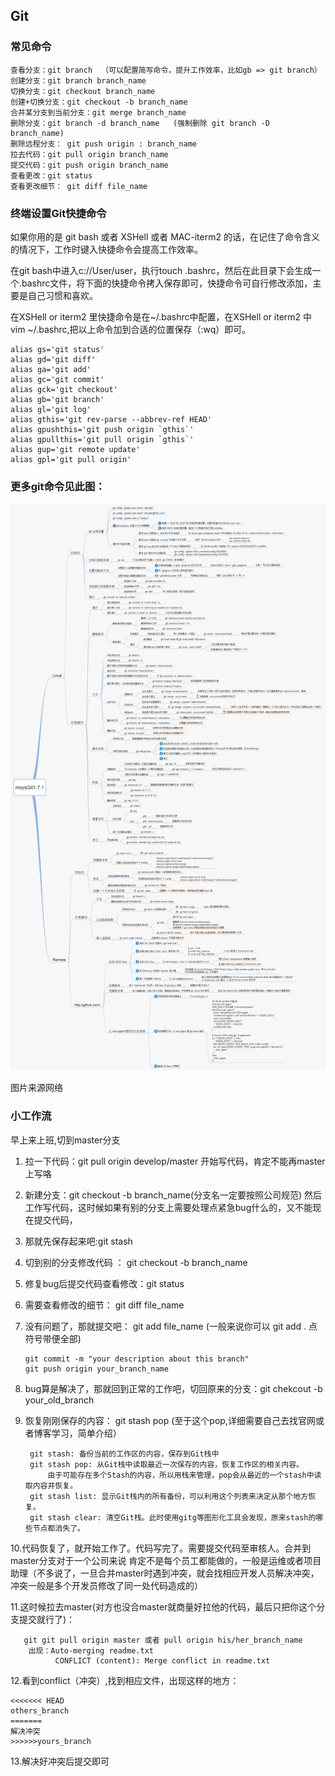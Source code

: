 ## Git

### 常见命令

    查看分支：git branch  （可以配置简写命令，提升工作效率，比如gb => git branch）
    创建分支：git branch branch_name
    切换分支：git checkout branch_name
    创建+切换分支：git checkout -b branch_name
    合并某分支到当前分支：git merge branch_name
    删除分支：git branch -d branch_name   (强制删除 git branch -D branch_name)
    删除远程分支： git push origin : branch_name
    拉去代码：git pull origin branch_name
    提交代码：git push origin branch_name
    查看更改：git status
    查看更改细节： git diff file_name


### 终端设置Git快捷命令

如果你用的是 git bash 或者 XSHell 或者 MAC-iterm2 的话，在记住了命令含义的情况下，工作时键入快捷命令会提高工作效率。

在git bash中进入c://User/user，执行touch .bashrc，然后在此目录下会生成一个.bashrc文件，将下面的快捷命令拷入保存即可，快捷命令可自行修改添加，主要是自己习惯和喜欢。

在XSHell or iterm2 里快捷命令是在~/.bashrc中配置，在XSHell or iterm2 中 vim ~/.bashrc,把以上命令加到合适的位置保存（:wq）即可。

    alias gs='git status'
    alias gd='git diff'
    alias ga='git add'
    alias gc='git commit'
    alias gck='git checkout'
    alias gb='git branch'
    alias gl='git log'
    alias gthis='git rev-parse --abbrev-ref HEAD'
    alias gpushthis='git push origin `gthis`'
    alias gpullthis='git pull origin `gthis`'
    alias gup='git remote update'
    alias gpl='git pull origin'

### 更多git命令见此图：

![图片描述][1]

图片来源网络

### 小工作流

早上来上班,切到master分支

1. 拉一下代码：git pull origin develop/master
   开始写代码，肯定不能再master上写咯
   
2. 新建分支：git checkout -b branch_name(分支名一定要按照公司规范)
   然后工作写代码，这时候如果有别的分支上需要处理点紧急bug什么的，又不能现在提交代码，
   
3. 那就先保存起来吧:git stash

4. 切到别的分支修改代码 ： git checkout -b branch_name

5. 修复bug后提交代码查看修改：git status

6. 需要查看修改的细节： git diff file_name

7. 没有问题了，那就提交吧： git add file_name (一般来说你可以 git add . 点符号带便全部)
   
       git commit -m "your description about this branch"
       git push origin your_branch_name
   
8. bug算是解决了，那就回到正常的工作吧，切回原来的分支：git chekcout -b your_old_branch

9. 恢复刚刚保存的内容： git stash pop (至于这个pop,详细需要自己去找官网或者博客学习，简单介绍）

        git stash: 备份当前的工作区的内容，保存到Git栈中
        git stash pop: 从Git栈中读取最近一次保存的内容，恢复工作区的相关内容。
            由于可能存在多个Stash的内容，所以用栈来管理，pop会从最近的一个stash中读取内容并恢复。
        git stash list: 显示Git栈内的所有备份，可以利用这个列表来决定从那个地方恢复。
        git stash clear: 清空Git栈。此时使用gitg等图形化工具会发现，原来stash的哪些节点都消失了。  
    
10.代码恢复了，就开始工作了。代码写完了。需要提交代码至审核人。合并到master分支对于一个公司来说
   肯定不是每个员工都能做的，一般是运维或者项目助理（不多说了，一旦合并master时遇到冲突，就会找相应开发人员解决冲突，冲突一般是多个开发员修改了同一处代码造成的）

11.这时候拉去master(对方也没合master就商量好拉他的代码，最后只把你这个分支提交就行了)：

       git git pull origin master 或者 pull origin his/her_branch_name
        出现：Auto-merging readme.txt
              CONFLICT (content): Merge conflict in readme.txt

12.看到conflict（冲突）,找到相应文件，出现这样的地方：
    
    <<<<<<< HEAD 
    others_branch
    =======
    解决冲突
    >>>>>>yours_branch

13.解决好冲突后提交即可





  [1]: img/git_commonds.png
